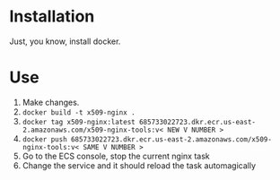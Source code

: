 # Installation
Just, you know, install docker.

# Use
1. Make changes.
1. `docker build -t x509-nginx .`
1. `docker tag x509-nginx:latest 685733022723.dkr.ecr.us-east-2.amazonaws.com/x509-nginx-tools:v< NEW V NUMBER >`
1. `docker push 685733022723.dkr.ecr.us-east-2.amazonaws.com/x509-nginx-tools:v< SAME V NUMBER >`
1. Go to the ECS console, stop the current nginx task
1. Change the service and it should reload the task automagically

